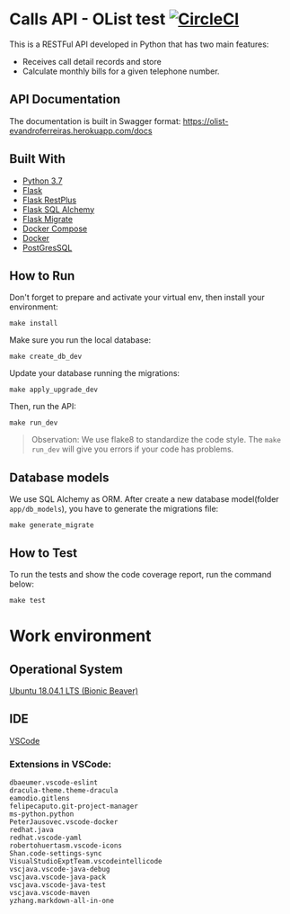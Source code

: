 
# Calls API - OList test [![CircleCI](https://circleci.com/gh/evandroferreiras/work-at-olist/tree/master.svg?style=svg)](https://circleci.com/gh/evandroferreiras/work-at-olist/tree/master)
This is a RESTFul API developed in Python that has two main features:
- Receives call detail records and store 
- Calculate monthly bills for a given telephone number.


## API Documentation
The documentation is built in Swagger format: https://olist-evandroferreiras.herokuapp.com/docs

## Built With
- [Python 3.7](https://docs.python.org/3/whatsnew/3.7.html)
- [Flask](http://flask.pocoo.org/)
- [Flask RestPlus](http://flask-restplus.readthedocs.io/)
- [Flask SQL Alchemy](http://flask-sqlalchemy.pocoo.org/)
- [Flask Migrate](https://flask-migrate.readthedocs.io/en/latest/)
- [Docker Compose](https://docs.docker.com/compose/)
- [Docker](https://www.docker.com/)
- [PostGresSQL](https://www.postgresql.org/)

## How to **Run**

Don't forget to prepare and activate your virtual env, then install your environment:

```
make install
```

Make sure you run the local database:
```
make create_db_dev
```

Update your database running the migrations:
```
make apply_upgrade_dev 
```

Then, run the API:
```
make run_dev
```
> Observation: We use flake8 to standardize the code style. The `make run_dev` will give you errors if your code has problems.

## Database models
We use SQL Alchemy as ORM. 
After create a new database model(folder `app/db_models`), you have to generate the migrations file:
```
make generate_migrate
```

## How to **Test**

To run the tests and show the code coverage report, run the command below:

```
make test
```

# Work environment

## Operational System 

[Ubuntu 18.04.1 LTS (Bionic Beaver)
](http://releases.ubuntu.com/18.04/)

## IDE 

[VSCode](https://code.visualstudio.com/)

### Extensions in VSCode: 
``` 
dbaeumer.vscode-eslint
dracula-theme.theme-dracula
eamodio.gitlens
felipecaputo.git-project-manager
ms-python.python
PeterJausovec.vscode-docker
redhat.java
redhat.vscode-yaml
robertohuertasm.vscode-icons
Shan.code-settings-sync
VisualStudioExptTeam.vscodeintellicode
vscjava.vscode-java-debug
vscjava.vscode-java-pack
vscjava.vscode-java-test
vscjava.vscode-maven
yzhang.markdown-all-in-one
```